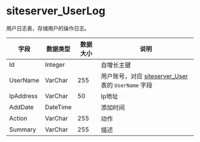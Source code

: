 # siteserver_UserLog

用户日志表，存储用户的操作日志。

字段 | 数据类型 | 数据大小 | 说明
------ | ------ | ------ | ------
Id | Integer | | 自增长主键
UserName | VarChar | 255 | 用户账号，对应 [siteserver_User](siteserver_User.md) 表的 `UserName` 字段
IpAddress | VarChar | 50 | Ip地址
AddDate | DateTime | | 添加时间
Action | VarChar | 255 | 动作
Summary | VarChar | 255 | 描述